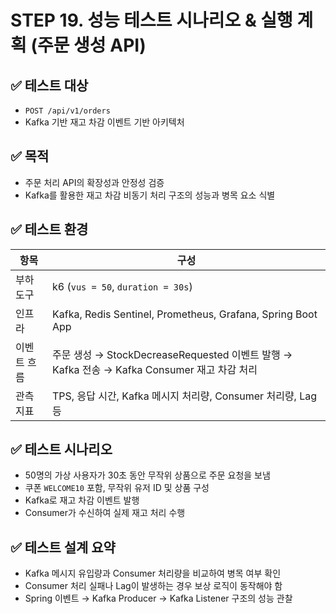 # STEP 19. 성능 테스트 시나리오 & 실행 계획 (주문 생성 API)

## ✅ 테스트 대상

- `POST /api/v1/orders`
- Kafka 기반 재고 차감 이벤트 기반 아키텍처

## ✅ 목적

- 주문 처리 API의 확장성과 안정성 검증
- Kafka를 활용한 재고 차감 비동기 처리 구조의 성능과 병목 요소 식별

## ✅ 테스트 환경

| 항목 | 구성 |
|------|------|
| 부하 도구 | k6 (`vus = 50`, `duration = 30s`) |
| 인프라 | Kafka, Redis Sentinel, Prometheus, Grafana, Spring Boot App |
| 이벤트 흐름 | 주문 생성 → StockDecreaseRequested 이벤트 발행 → Kafka 전송 → Kafka Consumer 재고 차감 처리 |
| 관측 지표 | TPS, 응답 시간, Kafka 메시지 처리량, Consumer 처리량, Lag 등 |

## ✅ 테스트 시나리오

- 50명의 가상 사용자가 30초 동안 무작위 상품으로 주문 요청을 보냄
- 쿠폰 `WELCOME10` 포함, 무작위 유저 ID 및 상품 구성
- Kafka로 재고 차감 이벤트 발행
- Consumer가 수신하여 실제 재고 처리 수행

## ✅ 테스트 설계 요약

- Kafka 메시지 유입량과 Consumer 처리량을 비교하여 병목 여부 확인
- Consumer 처리 실패나 Lag이 발생하는 경우 보상 로직이 동작해야 함
- Spring 이벤트 → Kafka Producer → Kafka Listener 구조의 성능 관찰
